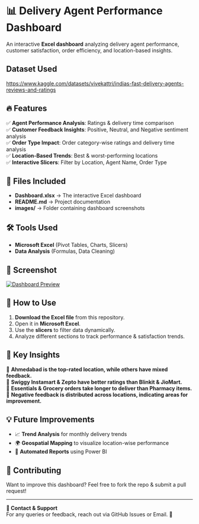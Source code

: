# 📊 Delivery Agent Performance Dashboard  

An interactive **Excel dashboard** analyzing delivery agent performance, customer satisfaction, order efficiency, and location-based insights.  
## Dataset Used
https://www.kaggle.com/datasets/vivekattri/indias-fast-delivery-agents-reviews-and-ratings

## 🔥 Features  
✅ **Agent Performance Analysis**: Ratings & delivery time comparison  
✅ **Customer Feedback Insights**: Positive, Neutral, and Negative sentiment analysis  
✅ **Order Type Impact**: Order category-wise ratings and delivery time analysis  
✅ **Location-Based Trends**: Best & worst-performing locations  
✅ **Interactive Slicers**: Filter by Location, Agent Name, Order Type  

## 📁 Files Included  
- **Dashboard.xlsx** → The interactive Excel dashboard  
- **README.md** → Project documentation  
- **images/** → Folder containing dashboard screenshots  

## 🛠️ Tools Used  
- **Microsoft Excel** (Pivot Tables, Charts, Slicers)  
- **Data Analysis** (Formulas, Data Cleaning)  

## 📸 Screenshot  
[![Dashboard Preview](images/dashboard.png) ](https://github.com/shashwatvyass/Delivery_apps_dashboards/blob/main/Screenshot%202025-02-08%20150130.png) 

## 🚀 How to Use  
1. **Download the Excel file** from this repository.  
2. Open it in **Microsoft Excel**.  
3. Use the **slicers** to filter data dynamically.  
4. Analyze different sections to track performance & satisfaction trends.  

## 📌 Key Insights  
📌 **Ahmedabad is the top-rated location, while others have mixed feedback.**  
📌 **Swiggy Instamart & Zepto have better ratings than Blinkit & JioMart.**  
📌 **Essentials & Grocery orders take longer to deliver than Pharmacy items.**  
📌 **Negative feedback is distributed across locations, indicating areas for improvement.**  

## 💡 Future Improvements  
- 📈 **Trend Analysis** for monthly delivery trends  
- 🌍 **Geospatial Mapping** to visualize location-wise performance  
- 🔄 **Automated Reports** using Power BI  

## 🤝 Contributing  
Want to improve this dashboard? Feel free to fork the repo & submit a pull request!  

---

**📢 Contact & Support**  
For any queries or feedback, reach out via GitHub Issues or Email. 🚀  
